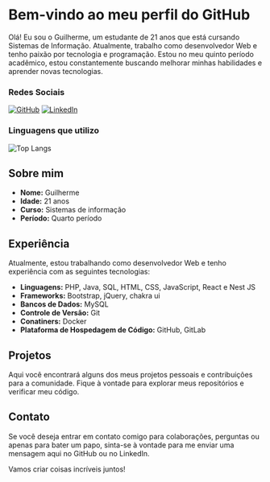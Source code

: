 # Bem-vindo ao meu perfil do GitHub

Olá! Eu sou o Guilherme, um estudante de 21 anos que está cursando Sistemas de Informação. Atualmente, trabalho como desenvolvedor Web e tenho paixão por tecnologia e programação. Estou no meu quinto período acadêmico, estou constantemente buscando melhorar minhas habilidades e aprender novas tecnologias.

### Redes Sociais

[![GitHub](https://img.shields.io/badge/GitHub-100000?style=for-the-badge&logo=github&logoColor=white)](https://github.com/Guirn13/)
[![LinkedIn](https://img.shields.io/badge/LinkedIn-0077B5?style=for-the-badge&logo=linkedin&logoColor=white)](https://www.linkedin.com/in/guilherme-neves-868090231/)

### Linguagens que utilizo

![Top Langs](https://github-readme-stats.vercel.app/api/top-langs/?username=guirn13&hide_progress=true)

## Sobre mim

- **Nome:** Guilherme
- **Idade:** 21 anos
- **Curso:** Sistemas de informação
- **Período:** Quarto período

## Experiência

Atualmente, estou trabalhando como desenvolvedor Web e tenho experiência com as seguintes tecnologias:

- **Linguagens:** PHP, Java, SQL, HTML, CSS, JavaScript, React e Nest JS
- **Frameworks:** Bootstrap, jQuery, chakra ui
- **Bancos de Dados:** MySQL
- **Controle de Versão:** Git
-  **Conatiners:** Docker
- **Plataforma de Hospedagem de Código:** GitHub, GitLab

## Projetos

Aqui você encontrará alguns dos meus projetos pessoais e contribuições para a comunidade. Fique à vontade para explorar meus repositórios e verificar meu código.

## Contato

Se você deseja entrar em contato comigo para colaborações, perguntas ou apenas para bater um papo, sinta-se à vontade para me enviar uma mensagem aqui no GitHub ou no LinkedIn.

Vamos criar coisas incríveis juntos!
